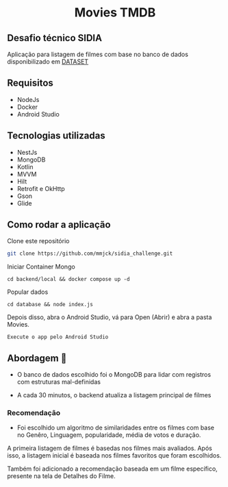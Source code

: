 <h1 align = "center">
  Movies TMDB
</h1>



<h2 align = "flex-start">
  Desafio técnico SIDIA
</h2>

Aplicação para listagem de filmes com base no banco de dados disponibilizado em 
[DATASET](https://www.kaggle.com/datasets/asaniczka/tmdb-movies-dataset-2023-930k-movies)


## Requisitos
- NodeJs
- Docker
- Android Studio

## Tecnologias utilizadas
 - NestJs
 - MongoDB
 - Kotlin
 - MVVM
 - Hilt
 - Retrofit e OkHttp
 - Gson 
 - Glide 



## Como rodar a aplicação

Clone este repositório
```bash
git clone https://github.com/mmjck/sidia_challenge.git
```

Iniciar Container Mongo

```
cd backend/local && docker compose up -d
```

Popular dados

```
cd database && node index.js
```

Depois disso, abra o Android Studio, vá para Open (Abrir) e abra a pasta Movies.

```
Execute o app pelo Android Studio
```



## Abordagem 🧠


- O banco de dados escolhido foi o MongoDB para lidar com registros com estruturas mal-definidas

- A cada 30 minutos, o backend atualiza a listagem principal de filmes

### Recomendação

- Foi escolhido um algoritmo de similaridades entre os filmes com base no Genêro, Linguagem, popularidade, média de votos e duração. 

A primeira listagem de filmes é basedas nos filmes mais avaliados. Após isso, a listagem inicial é baseada nos filmes favoritos que foram escolhidos.


Também foi adicionado a recomendação baseada em um filme específico, presente na tela de Detalhes do Filme.


